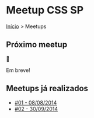 Meetup CSS SP
======

[Início](../README.md) > Meetups

## Próximo meetup

:calendar:

Em breve!

## Meetups já realizados

* [#01 - 08/08/2014](meetups/01.md)
* [#02 - 30/09/2014](meetups/02.md)
